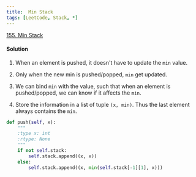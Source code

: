```yaml
---
title:  Min Stack
tags: [LeetCode, Stack, *]
---
```


[155. Min Stack](https://leetcode.com/problems/min-stack/)
#### Solution
1. When an element is pushed, it doesn't have to update the `min` value.

1. Only when the new min is pushed/popped, `min` get updated. 

1. We can bind `min` with the value, such that when an element is pushed/popped, we can know if it affects the `min`.

1. Store the information in a list of tuple `(x, min)`. Thus the last element always contains the `min`.

```python
def push(self, x):
    """
    :type x: int
    :rtype: None
    """
    if not self.stack:
        self.stack.append((x, x))
    else:
        self.stack.append((x, min(self.stack[-1][1], x)))
```